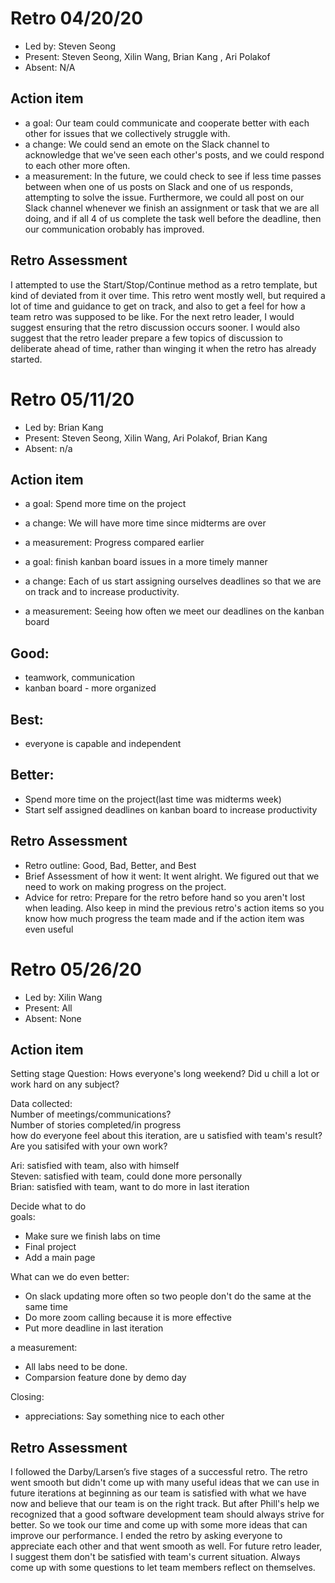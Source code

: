 # Retro 04/20/20

* Led by: Steven Seong
* Present: Steven Seong, Xilin Wang, Brian Kang , Ari Polakof
* Absent: N/A

## Action item

* a goal: Our team could communicate and cooperate better with each other for issues that we collectively struggle with.
* a change: We could send an emote on the Slack channel to acknowledge that we've seen each other's posts, and we could respond to each other more often.
* a measurement: In the future, we could check to see if less time passes between when one of us posts on Slack and one of us responds, attempting to solve the issue. Furthermore, we could all post on our Slack channel whenever we finish an assignment or task that we are all doing, and if all 4 of us complete the task well before the deadline, then our communication orobably has improved.
## Retro Assessment
I attempted to use the Start/Stop/Continue method as a retro template, but kind of deviated from it over time.
This retro went mostly well, but required a lot of time and guidance to get on track, and also to get a feel for how a team retro was supposed to be like.
For the next retro leader, I would suggest ensuring that the retro discussion occurs sooner. I would also suggest that the retro leader prepare a few topics of discussion to deliberate ahead of time, rather than winging it when the retro has already started.


# Retro 05/11/20

* Led by: Brian Kang
* Present: Steven Seong, Xilin Wang, Ari Polakof, Brian Kang
* Absent: n/a

## Action item

* a goal: Spend more time on the project
* a change: We will have more time since midterms are over
* a measurement: Progress compared earlier

* a goal: finish kanban board issues in a more timely manner
* a change: Each of us start assigning ourselves deadlines so that we are on track and to increase productivity.
* a measurement: Seeing how often we meet our deadlines on the kanban board


## Good:
* teamwork, communication
* kanban board - more organized

## Best:
* everyone is capable and independent

## Better:
* Spend more time on the project(last time was midterms week)
* Start self assigned deadlines on kanban board to increase productivity

## Retro Assessment

* Retro outline: Good, Bad, Better, and Best
* Brief Assessment of how it went: It went alright. We figured out that we need to work on making progress on the project.
* Advice for retro: Prepare for the retro before hand so you aren't lost when leading. Also keep in mind the previous retro's action items so you know how much progress the team made and if the action item was even useful



# Retro 05/26/20

* Led by: Xilin Wang
* Present: All
* Absent: None

## Action item

Setting stage Question: 
Hows everyone's long weekend? Did u chill a lot or work hard on any subject? 

Data collected:<br>
Number of meetings/communications?<br>
Number of stories completed/in progress<br>
how do everyone feel about this iteration, are u satisfied with team's result?<br>
Are you satisifed with your own work?<br>


Ari: satisfied with team, also with himself<br>
Steven: satisfied with team, could done more personally<br>
Brian: satisfied with team, want to do more in last iteration<br>


Decide what to do<br>
goals: <br>
* Make sure we finish labs on time<br>
* Final project<br>
* Add a main page<br>

What can we do even better: <br>
* On slack updating more often so two people don't do the same at the same time<br>
* Do more zoom calling because it is more effective<br>
* Put more deadline in last iteration<br>

a measurement: <br>
* All labs need to be done.<br>
* Comparsion feature done by demo day<br>

Closing:<br>
* appreciations: Say something nice to each other

## Retro Assessment
I followed the Darby/Larsen’s five stages of a successful retro. The retro went smooth but didn't come up with many useful ideas that we can use in future iterations at beginning as our team is satisfied with what we have now and believe that our team is on the right track. But after Phill's help we recognized that a good software development team should always strive for better. So we took our time and come up with some more ideas that can improve our performance. I ended the retro by asking everyone to appreciate each other and that went smooth as well.
For future retro leader, I suggest them don't be satisfied with team's current situation. Always come up with some questions to let team members reflect on themselves. 
